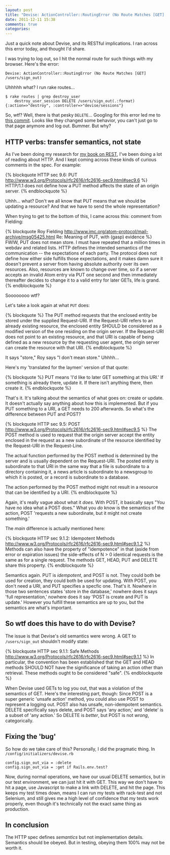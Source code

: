 ```yaml
---
layout: post
title: "Devise: ActionController::RoutingError (No Route Matches [GET] /users/sign_out)"
date: 2011-12-11 15:38
comments: true
categories:
---
```


Just a quick note about Devise, and its RESTful implications. I ran across this
error today, and thought I'd share.

I was trying to log out, so I hit the normal route for such things with my browser. Here's the error:

```
Devise: ActionController::RoutingError (No Route Matches [GET] /users/sign_out)
```

Uhhhhh what? I run rake routes...

```
$ rake routes | grep destroy_user
    destroy_user_session DELETE /users/sign_out(.:format)      {:action=>"destroy", :controller=>"devise/sessions"}
```

So, wtf? Well, there is that pesky `DELETE`... Googling for this error led me to
[this commit](https://github.com/plataformatec/devise/commit/f3385e96abf50e80d2ae282e1fb9bdad87a83d3c).
Looks like they changed some behavior, you can't just go to that page anymore
and log out. Bummer. But why?

## HTTP verbs: transfer semantics, not state

As I've been doing my research for [my book on REST](http://getsomere.st/), I've
been doing a lot of reading about HTTP. And I kept coming across these kinds of
curious comments in the spec. For example:

{% blockquote HTTP sec 9.6: PUT http://www.w3.org/Protocols/rfc2616/rfc2616-sec9.html#sec9.6 %}
HTTP/1.1 does not define how a PUT method affects the state of an origin server.
{% endblockquote %}

Uhhh... what? Don't we all know that PUT means that we should be updating a
resource? And that we have to send the whole representation?

When trying to get to the bottom of this, I came across this:
 comment from Fielding:

{% blockquote Roy Fielding http://www.imc.org/atom-protocol/mail-archive/msg05425.html Re: Meaning of PUT, with (gasp) evidence %}
FWIW, PUT does not mean store.  I must have repeated that a million
times in webdav and related lists.  HTTP defines the intended
semantics of the communication -- the expectations of each party.
The protocol does not define how either side fulfills those expectations,
and it makes damn sure it doesn't prevent a server from having
absolute authority over its own resources.  Also, resources are
known to change over time, so if a server accepts an invalid Atom
entry via PUT one second and then immediately thereafter decides
to change it to a valid entry for later GETs, life is grand.
{% endblockquote %}

Soooooooo wtf?

Let's take a look again at what `PUT` does:

{% blockquote %}
The PUT method requests that the enclosed entity be stored under the supplied Request-URI. If the Request-URI refers to an already existing resource, the enclosed entity SHOULD be considered as a modified version of the one residing on the origin server. If the Request-URI does not point to an existing resource, and that URI is capable of being defined as a new resource by the requesting user agent, the origin server can create the resource with that URI.
{% endblockquote %}

It says "store," Roy says "I don't mean store." Uhhhh...

Here's my 'translated for the laymen' version of that quote:

{% blockquote %}
PUT means 'I'd like to later GET something at this URI.' If something is already
there, update it. If there isn't anything there, then create it.
{% endblockquote %}

That's it. It's talking about the semantics of what goes on: create or update.
It doesn't actually say anything about how this is implemented. But if you PUT
something to a URI, a GET needs to 200 afterwards. So what's the difference between PUT and POST?

{% blockquote HTTP sec 9.5: POST http://www.w3.org/Protocols/rfc2616/rfc2616-sec9.html#sec9.5 %}
The POST method is used to request that the origin server accept the entity
enclosed in the request as a new subordinate of the resource identified by the
Request-URI in the Request-Line.

The actual function performed by the POST method is determined by the server and
is usually dependent on the Request-URI. The posted entity is subordinate to
that URI in the same way that a file is subordinate to a directory containing
it, a news article is subordinate to a newsgroup to which it is posted, or a
record is subordinate to a database.

The action performed by the POST method might not result in a resource that can
be identified by a URI.
{% endblockquote %}

Again, it's really vague about what it _does_. With POST, it basically says "You
have no idea what a POST does." What you _do_ know is the semantics of the
action, POST 'requests a new subordinate, but it might not create something.'

The _main_ difference is actually mentioned here:


{% blockquote HTTP sec 9.1.2: Idempotent Methods http://www.w3.org/Protocols/rfc2616/rfc2616-sec9.html#sec9.1.2 %}
Methods can also have the property of "idempotence" in that (aside from error or
expiration issues) the side-effects of N > 0 identical requests is the same as
for a single request. The methods GET, HEAD, PUT and DELETE share this property.
{% endblockquote %}

Semantics again. PUT is _idempotent_, and POST is not. They could both be used
for creation, they could both be used for updating. With POST, you don't need a
URI, and PUT specifies a specfic one. That's it. Nowhere in those two sentences
states 'store in the database,' nowhere does it says 'full representation,'
nowhere does it say 'POST is create and PUT is update.' However you fulfill
these semantics are up to you, but the semantics are what's important.

## So wtf does this have to do with Devise?

The issue is that Devise's old semantics were wrong. A GET to `/users/sign_out` shouldn't modify state:

{% blockquote HTTP sec 9.1.1: Safe Methods http://www.w3.org/Protocols/rfc2616/rfc2616-sec9.html#sec9.1.1 %}
In particular, the convention has been established that the GET and HEAD methods
SHOULD NOT have the significance of taking an action other than retrieval. These
methods ought to be considered "safe".
{% endblockquote %}

When Devise used GETs to log you out, that was a violation of the semantics of
GET. Here's the interesting part, though: Since POST is a super generic 'unsafe
action' method, you could also use POST to represent a logging out. POST also
has unsafe, non-idempotent semantics. DELETE specifically says delete, and POST
says 'any action,' and 'delete' is a subset of 'any action.' So DELETE is
_better_, but POST is not _wrong_, categorically.

## Fixing the 'bug'

So how do we take care of this? Personally, I did the pragmatic thing. In
`/config/initializers/devise.rb`

```
config.sign_out_via = :delete
config.sign_out_via = :get if Rails.env.test?
```

Now, during normal operations, we have our usual DELETE semantics, but in our
test environment, we can just hit it with GET. This way we don't have to hit a page, use Javascript to make a link with DELETE, and hit the page. This keeps my test times down, means I can run my tests with rack-test and not Selenium, and still gives me a high level of confidence that my tests work properly, even though it's technically not the exact same thing as production.

## In conclusion

The HTTP spec defines _semantics_ but not implementation details. Semantics
should be obeyed. But in testing, obeying them 100% may not be worth it.
